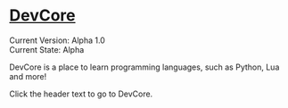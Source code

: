 <h1><a href="https://placidityisepic.github.io/DevCore/index.html">DevCore</a></h1>

Current Version: Alpha 1.0  
Current State: Alpha

DevCore is a place to learn programming languages, such as Python, Lua and more!

Click the header text to go to DevCore.
